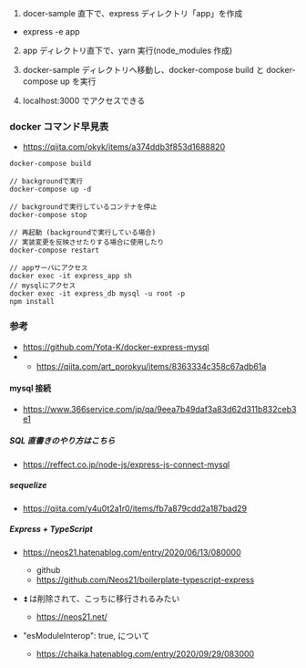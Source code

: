 1. docer-sample 直下で、express ディレクトリ「app」を作成

- express -e app

2. app ディレクトリ直下で、yarn 実行(node_modules 作成)

3. docker-sample ディレクトリへ移動し、docker-compose build と docker-compose up を実行

4. localhost:3000 でアクセスできる

### docker コマンド早見表

- https://qiita.com/okyk/items/a374ddb3f853d1688820

```
docker-compose build

// backgroundで実行
docker-compose up -d

// backgroundで実行しているコンテナを停止
docker-compose stop

// 再起動 (backgroundで実行している場合)
// 実装変更を反映させたりする場合に使用したり
docker-compose restart

// appサーバにアクセス
docker exec -it express_app sh
// mysqlにアクセス
docker exec -it express_db mysql -u root -p
npm install
```

### 参考

- https://github.com/Yota-K/docker-express-mysql
- - https://qiita.com/art_porokyu/items/8363334c358c67adb61a

#### mysql 接続

- https://www.366service.com/jp/qa/9eea7b49daf3a83d62d311b832ceb3e1

##### SQL 直書きのやり方はこちら

- https://reffect.co.jp/node-js/express-js-connect-mysql

##### sequelize

- https://qiita.com/y4u0t2a1r0/items/fb7a879cdd2a187bad29

##### Express + TypeScript

- https://neos21.hatenablog.com/entry/2020/06/13/080000

  - github
  - https://github.com/Neos21/boilerplate-typescript-express

- ⏫ は削除されて、こっちに移行されるみたい

  - https://neos21.net/

- "esModuleInterop": true, について
  - https://chaika.hatenablog.com/entry/2020/09/29/083000
